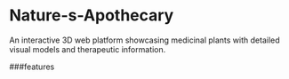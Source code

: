 # Nature-s-Apothecary
An interactive 3D web platform showcasing medicinal plants with detailed visual models and therapeutic information.

###features

